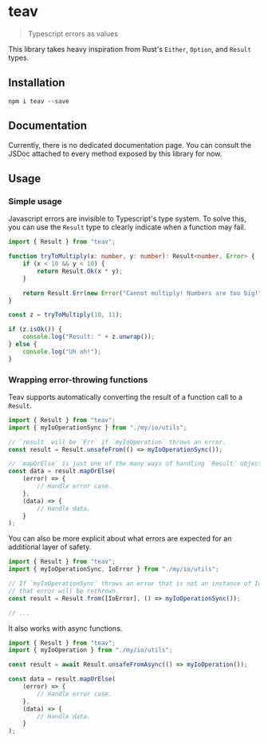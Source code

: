 # teav

> Typescript errors as values

This library takes heavy inspiration from Rust's `Either`, `Option`, and `Result` types.

## Installation

```
npm i teav --save
```

## Documentation

Currently, there is no dedicated documentation page.
You can consult the JSDoc attached to every method exposed by this library for now.

## Usage

### Simple usage

Javascript errors are invisible to Typescript's type system. To solve this, you
can use the `Result` type to clearly indicate when a function may fail.

```ts
import { Result } from "teav";

function tryToMultiply(x: number, y: number): Result<number, Error> {
    if (x < 10 && y < 10) {
        return Result.Ok(x * y);
    }

    return Result.Err(new Error("Cannot multiply! Numbers are too big!"));
}

const z = tryToMultiply(10, 11);

if (z.isOk()) {
    console.log("Result: " + z.unwrap());
} else {
    console.log("Uh oh!");
}
```

### Wrapping error-throwing functions

Teav supports automatically converting the result of a function call to a `Result`.

```ts
import { Result } from "teav";
import { myIoOperationSync } from "./my/io/utils";

// `result` will be `Err` if `myIoOperation` throws an error.
const result = Result.unsafeFrom(() => myIoOperationSync());

// `mapOrElse` is just one of the many ways of handling `Result` objects.
const data = result.mapOrElse(
    (error) => {
        // Handle error case.
    },
    (data) => {
        // Handle data.
    }
);
```

You can also be more explicit about what errors are expected for an additional layer of safety.

```ts
import { Result } from "teav";
import { myIoOperationSync, IoError } from "./my/io/utils";

// If `myIoOperationSync` throws an error that is not an instance of IoError,
// that error will be rethrown.
const result = Result.from([IoError], () => myIoOperationSync());

// ...
```

It also works with async functions.

```ts
import { Result } from "teav";
import { myIoOperation } from "./my/io/utils";

const result = await Result.unsafeFromAsync(() => myIoOperation());

const data = result.mapOrElse(
    (error) => {
        // Handle error case.
    },
    (data) => {
        // Handle data.
    }
);
```
